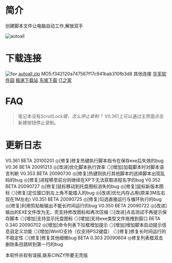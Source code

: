 # 简介

创建脚本文件让电脑自动工作,解放双手

![autoall](https://www.cinzy.com/assets/autoall.png)

# 下载连接

![fav](https://github.com/cinzy/cinzy.github.io/assets/33305897/fa43b70f-7ca7-4899-9146-264712f50447) [autoall.zip](https://github.com/user-attachments/files/15964020/autoall.zip)
MD5:f342120a747567f17c941bab310fb3d8
其他连接
[华军软件园](https://m.onlinedown.net/soft/975927.htm)
[极速下载站](https://www.mydown.com/soft/254/726017754.shtml)
[东坡下载](http://www.uzzf.com/soft/467723.html)
[IT之家](https://www.ithome.com/0/008/905.htm)

# FAQ

> 笔记本没有*ScrollLock键，怎么停止录制？*
> V0.361上可以通过主界面点击新建按钮停止录制。

# 更新日志

V0.361  BETA 20100201
◎[修复]修复热键执行脚本指令在保存exe后失效的bug
V0.36  BETA 20091213
◎[改进]优化脚本执行效率
◎[增加]加载脚本时对脚本语言判断
V0.353 BETA 20090730
◎[修复]热键则执行其他脚本的选择脚本出现乱码的bug
◎[修复]进程移至前台则继续在XP下无法获取进程名字的bug
V0.352 BETA 20090727
◎[修复]鼠标移动到托盘图标消失的bug
◎[修复]鼠标新版本图标
◎[修复]定位窗口到左上角不能插入的bug
◎[改进]优化内存占用(原来3M左右现在1M左右)
V0.351 BETA 20090725
◎[修复]勾选直接运行与循环执行的bug
◎[修复]利用剪贴板输出不能长时间运行的bug
V0.350 BETA 20090722
◎[改进]输出的EXE文件改为无，壳支持修改图标和再次压缩
◎[改进]点击测试不再提示保存脚本
◎[增加]支持显示托盘图标
◎[增加]支持exe类型文件拖拽到窗口
BETA 0.340  20090702
◎[增加]命令列表下拉框增加提示
◎[增加]增加脚本启动提示信息自定义功能
◎[增加]WinIO支持（仅支持PS2键盘）
◎[修复]修复长时间运行的不稳定性
◎[修复]修复其他细微bug
BETA 0.303  20090604
◎修复列表框双击删除条目跳转到第一行的bug

本软件杀软有误报,联系CINZY所要无壳版

<!-- ##{"timestamp":1264994727}## -->
